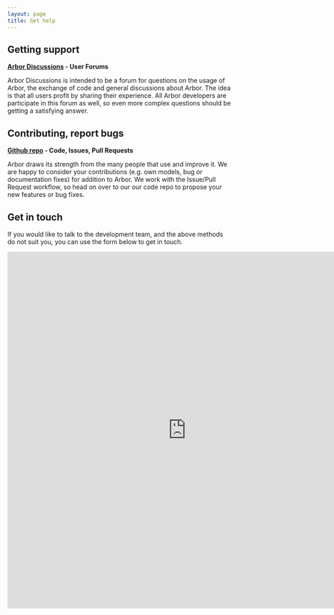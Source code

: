 ```yaml
---
layout: page
title: Get help
---
```

## Getting support

**[Arbor Discussions](https://github.com/arbor-sim/arbor/discussions) - User Forums**

Arbor Discussions is intended to be a forum for questions on the usage of Arbor, the exchange of code and general discussions about Arbor. The idea is that all users profit by sharing their experience. All Arbor developers are participate in this forum as well, so even more complex questions should be getting a satisfying answer.

## Contributing, report bugs

**[Github repo](https://github.com/arbor-sim/arbor) - Code, Issues, Pull Requests**

Arbor draws its strength from the many people that use and improve it. We are happy to consider your contributions (e.g. own models, bug or documentation fixes) for addition to Arbor. We work with the Issue/Pull Request workflow, so head on over to our our code repo to propose your new features or bug fixes.

## Get in touch

If you would like to talk to the development team, and the above methods do not suit you, you can use the form below to get in touch.

<iframe src="https://docs.google.com/forms/d/e/1FAIpQLScAsbhxVeP18RzOzuYDZa1WSxbR3efMfNFAvgTsOsuRquHP2Q/viewform?embedded=true" width="800" height="800" frameborder="0" marginheight="0" marginwidth="0"></iframe>
